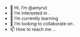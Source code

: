- 👋 Hi, I’m @amyrut 
- 👀 I’m interested in .
- 🌱 I’m currently learning 
- 💞️ I’m looking to collaborate on .
- 📫 How to reach me ...

<!---
amyrut/amyrut is a ✨ special ✨ repository because its `README.md` (this file) appears on your GitHub profile.
You can click the Preview link to take a look at your changes.
--->
